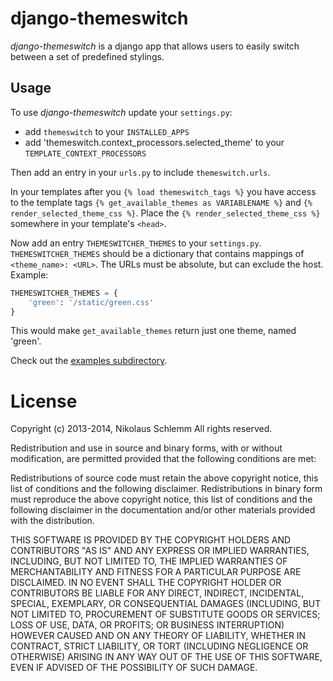 # django-themeswitch

_django-themeswitch_ is a django app that allows users to easily switch between a set of predefined stylings.

## Usage

To use _django-themeswitch_ update your `settings.py`:

- add `themeswitch` to your `INSTALLED_APPS`
- add 'themeswitch.context_processors.selected_theme' to your `TEMPLATE_CONTEXT_PROCESSORS`

Then add an entry in your `urls.py` to include `themeswitch.urls`.

In your templates after you `{% load themeswitch_tags %}` you have access to the template tags `{% get_available_themes as VARIABLENAME %}`
and `{% render_selected_theme_css %}`. Place the `{% render_selected_theme_css %}` somewhere in your template's `<head>`.

Now add an entry `THEMESWITCHER_THEMES` to your `settings.py`. `THEMESWITCHER_THEMES` should be a dictionary that contains mappings of `<theme_name>: <URL>`.
The URLs must be absolute, but can exclude the host. Example:

```python
THEMESWITCHER_THEMES = {
    'green': '/static/green.css'
}
```

This would make `get_available_themes` return just one theme, named 'green'.

Check out the [examples subdirectory](https://github.com/nschlemm/django-themeswitch/tree/master/examples).

# License

Copyright (c) 2013-2014, Nikolaus Schlemm
All rights reserved.

Redistribution and use in source and binary forms, with or without
modification, are permitted provided that the following conditions are met:

Redistributions of source code must retain the above copyright notice, this
list of conditions and the following disclaimer.
Redistributions in binary form must reproduce the above copyright notice, this
list of conditions and the following disclaimer in the documentation and/or
other materials provided with the distribution.

THIS SOFTWARE IS PROVIDED BY THE COPYRIGHT HOLDERS AND CONTRIBUTORS "AS IS" AND
ANY EXPRESS OR IMPLIED WARRANTIES, INCLUDING, BUT NOT LIMITED TO, THE IMPLIED
WARRANTIES OF MERCHANTABILITY AND FITNESS FOR A PARTICULAR PURPOSE ARE
DISCLAIMED. IN NO EVENT SHALL THE COPYRIGHT HOLDER OR CONTRIBUTORS BE LIABLE
FOR ANY DIRECT, INDIRECT, INCIDENTAL, SPECIAL, EXEMPLARY, OR CONSEQUENTIAL
DAMAGES (INCLUDING, BUT NOT LIMITED TO, PROCUREMENT OF SUBSTITUTE GOODS OR
SERVICES; LOSS OF USE, DATA, OR PROFITS; OR BUSINESS INTERRUPTION) HOWEVER
CAUSED AND ON ANY THEORY OF LIABILITY, WHETHER IN CONTRACT, STRICT LIABILITY,
OR TORT (INCLUDING NEGLIGENCE OR OTHERWISE) ARISING IN ANY WAY OUT OF THE USE
OF THIS SOFTWARE, EVEN IF ADVISED OF THE POSSIBILITY OF SUCH DAMAGE.
